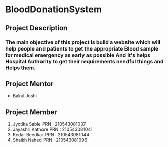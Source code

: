 # BloodDonationSystem
## Project Description
### The main objective of this project is build a website which will help people and patients to get the appropriate Blood sample for  medical emergency as early as possible And it's helps Hospital Authority to get their requirements needful things and Helps them.


## Project Mentor 
* Bakul Joshi
## Project Member
1. Jyotika Sable PRN : 210543081037
1. Jayashri  Kathore PRN : 210543081041
1. Kedar Beedkar PRN : 210543081044
1. Shaikh Nahed PRN : 210543081096
